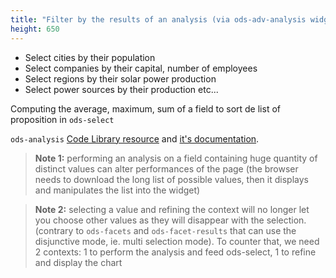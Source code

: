 ```yaml
---
title: "Filter by the results of an analysis (via ods-adv-analysis widget)"
height: 650
---
```


- Select cities by their population
- Select companies by their capital, number of employees
- Select regions by their solar power production
- Select power sources by their production
etc...

Computing the average, maximum, sum of a field to sort de list of proposition in `ods-select`

`ods-analysis` [Code Library resource](https://codelibrary.opendatasoft.com/widget-tricks/ods-adv-analysis/) and [it's documentation](https://help.opendatasoft.com/widgets/#/api/ods-widgets.directive:odsAdvAnalysis).

> **Note 1:** performing an analysis on a field containing huge quantity of distinct values can alter performances of the page (the browser needs to download the long list of possible values, then it displays and manipulates the list into the widget)

> **Note 2:** selecting a value and refining the context will no longer let you choose other values as they will disappear with the selection. (contrary to `ods-facets` and `ods-facet-results` that can use the disjunctive mode, ie. multi selection mode). To counter that, we need 2 contexts: 1 to perform the analysis and feed ods-select, 1 to refine and display the chart
